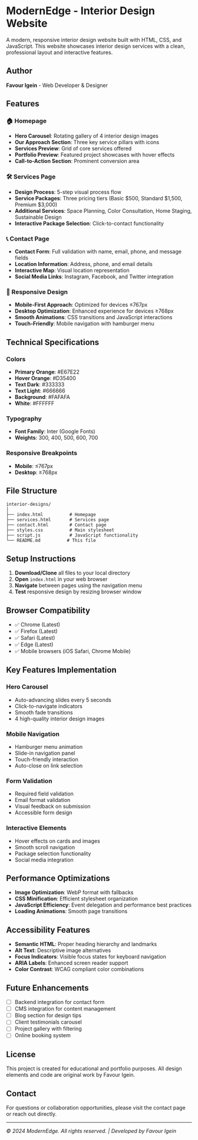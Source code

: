 # ModernEdge - Interior Design Website

A modern, responsive interior design website built with HTML, CSS, and JavaScript. This website showcases interior design services with a clean, professional layout and interactive features.

## Author

**Favour Igein** - Web Developer & Designer

## Features

### 🏠 Homepage

- **Hero Carousel**: Rotating gallery of 4 interior design images
- **Our Approach Section**: Three key service pillars with icons
- **Services Preview**: Grid of core services offered
- **Portfolio Preview**: Featured project showcases with hover effects
- **Call-to-Action Section**: Prominent conversion area

### 🛠️ Services Page

- **Design Process**: 5-step visual process flow
- **Service Packages**: Three pricing tiers (Basic $500, Standard $1,500, Premium $3,000)
- **Additional Services**: Space Planning, Color Consultation, Home Staging, Sustainable Design
- **Interactive Package Selection**: Click-to-contact functionality

### 📞 Contact Page

- **Contact Form**: Full validation with name, email, phone, and message fields
- **Location Information**: Address, phone, and email details
- **Interactive Map**: Visual location representation
- **Social Media Links**: Instagram, Facebook, and Twitter integration

### 📱 Responsive Design

- **Mobile-First Approach**: Optimized for devices ≤767px
- **Desktop Optimization**: Enhanced experience for devices ≥768px
- **Smooth Animations**: CSS transitions and JavaScript interactions
- **Touch-Friendly**: Mobile navigation with hamburger menu

## Technical Specifications

### Colors

- **Primary Orange**: #E67E22
- **Hover Orange**: #D35400
- **Text Dark**: #333333
- **Text Light**: #666666
- **Background**: #FAFAFA
- **White**: #FFFFFF

### Typography

- **Font Family**: Inter (Google Fonts)
- **Weights**: 300, 400, 500, 600, 700

### Responsive Breakpoints

- **Mobile**: ≤767px
- **Desktop**: ≥768px

## File Structure

```
interior-designs/
│
├── index.html          # Homepage
├── services.html       # Services page
├── contact.html        # Contact page
├── styles.css          # Main stylesheet
├── script.js           # JavaScript functionality
└── README.md          # This file
```

## Setup Instructions

1. **Download/Clone** all files to your local directory
2. **Open** `index.html` in your web browser
3. **Navigate** between pages using the navigation menu
4. **Test** responsive design by resizing browser window

## Browser Compatibility

- ✅ Chrome (Latest)
- ✅ Firefox (Latest)
- ✅ Safari (Latest)
- ✅ Edge (Latest)
- ✅ Mobile browsers (iOS Safari, Chrome Mobile)

## Key Features Implementation

### Hero Carousel

- Auto-advancing slides every 5 seconds
- Click-to-navigate indicators
- Smooth fade transitions
- 4 high-quality interior design images

### Mobile Navigation

- Hamburger menu animation
- Slide-in navigation panel
- Touch-friendly interaction
- Auto-close on link selection

### Form Validation

- Required field validation
- Email format validation
- Visual feedback on submission
- Accessible form design

### Interactive Elements

- Hover effects on cards and images
- Smooth scroll navigation
- Package selection functionality
- Social media integration

## Performance Optimizations

- **Image Optimization**: WebP format with fallbacks
- **CSS Minification**: Efficient stylesheet organization
- **JavaScript Efficiency**: Event delegation and performance best practices
- **Loading Animations**: Smooth page transitions

## Accessibility Features

- **Semantic HTML**: Proper heading hierarchy and landmarks
- **Alt Text**: Descriptive image alternatives
- **Focus Indicators**: Visible focus states for keyboard navigation
- **ARIA Labels**: Enhanced screen reader support
- **Color Contrast**: WCAG compliant color combinations

## Future Enhancements

- [ ] Backend integration for contact form
- [ ] CMS integration for content management
- [ ] Blog section for design tips
- [ ] Client testimonials carousel
- [ ] Project gallery with filtering
- [ ] Online booking system

## License

This project is created for educational and portfolio purposes. All design elements and code are original work by Favour Igein.

## Contact

For questions or collaboration opportunities, please visit the contact page or reach out directly.

---

_© 2024 ModernEdge. All rights reserved. | Developed by Favour Igein_
